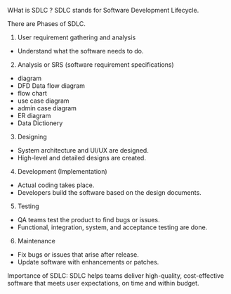 WHat is SDLC ?
SDLC stands for Software Development Lifecycle.

There are Phases of SDLC.
1. User requirement gathering and analysis
- Understand what the software needs to do.

2. Analysis or SRS (software requirement specifications)
- diagram
- DFD Data flow diagram
- flow chart
- use case diagram
- admin case diagram
- ER diagram
- Data Dictionery 

3. Designing 
- System architecture and UI/UX are designed.
- High-level and detailed designs are created.

4. Development (Implementation)
- Actual coding takes place.
- Developers build the software based on the design documents.

5. Testing
- QA teams test the product to find bugs or issues.
- Functional, integration, system, and acceptance testing are done.

6. Maintenance
- Fix bugs or issues that arise after release.
- Update software with enhancements or patches.

Importance of SDLC:
SDLC helps teams deliver high-quality, cost-effective software that meets user expectations, on time and within budget.
